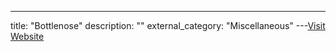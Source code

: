 ---
title: "Bottlenose"
description: ""
external_category: "Miscellaneous"
---[Visit Website](http://bottlenose.com)

